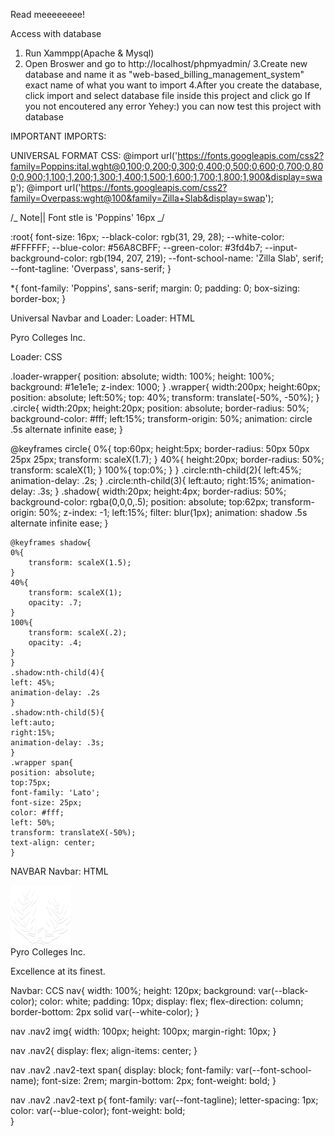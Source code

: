 Read meeeeeeee!

Access with database

1. Run Xammpp(Apache & Mysql)
2. Open Broswer and go to http://localhost/phpmyadmin/
   3.Create new database and name it as "web-based_billing_management_system" exact name of what you want to import
   4.After you create the database, click import and select database file inside this project and click go
   If you not encoutered any error Yehey:) you can now test this project with database

IMPORTANT IMPORTS:

<!-- Loader -->
<script src="https://cdnjs.cloudflare.com/ajax/libs/jquery/2.1.4/jquery.min.js" integrity="sha512-AFwxAkWdvxRd9qhYYp1qbeRZj6/       iTNmJ2GFwcxsMOzwwTaRwz2a/2TX225Ebcj3whXte1WGQb38cXE5j7ZQw3g==" crossorigin="anonymous" referrerpolicy="no-referrer"></script>

<!-- FontAwsome -->
<link rel="stylesheet" href="https://pro.fontawesome.com/releases/v5.10.0/css/all.css" integrity="sha384-AYmEC3Yw5cVb3ZcuHtOA93w35dYTsvhLPVnYs9eStHfGJvOvKxVfELGroGkvsg+p" crossorigin="anonymous"/>

UNIVERSAL FORMAT CSS:
@import url('https://fonts.googleapis.com/css2?family=Poppins:ital,wght@0,100;0,200;0,300;0,400;0,500;0,600;0,700;0,800;0,900;1,100;1,200;1,300;1,400;1,500;1,600;1,700;1,800;1,900&display=swap');
@import url('https://fonts.googleapis.com/css2?family=Overpass:wght@100&family=Zilla+Slab&display=swap');

/_ Note|| Font stle is 'Poppins' 16px _/

:root{
font-size: 16px;
--black-color: rgb(31, 29, 28);
--white-color: #FFFFFF;
--blue-color: #56A8CBFF;
--green-color: #3fd4b7;
--input-background-color: rgb(194, 207, 219);
--font-school-name: 'Zilla Slab', serif;
--font-tagline: 'Overpass', sans-serif;
}

*{
font-family: 'Poppins', sans-serif;
margin: 0;
padding: 0;
box-sizing: border-box;
}

Universal Navbar and Loader:
Loader: HTML

<!-- LOADER! -->
<div class="loader-wrapper" id="loader-wrapperID">
<div class="wrapper">
<div class="circle"></div>
<div class="circle"></div>
<div class="circle"></div>
<div class="shadow"></div>
<div class="shadow"></div>
<div class="shadow"></div>
<span>Pyro Colleges Inc.</span>
</div>
</div>
<!-- LOADER -->

Loader: CSS

.loader-wrapper{
position: absolute;
width: 100%;
height: 100%;
background: #1e1e1e;
z-index: 1000;
}
.wrapper{
width:200px;
height:60px;
position: absolute;
left:50%;
top: 40%;
transform: translate(-50%, -50%);
}
.circle{
width:20px;
height:20px;
position: absolute;
border-radius: 50%;
background-color: #fff;
left:15%;
transform-origin: 50%;
animation: circle .5s alternate infinite ease;
}

@keyframes circle{
0%{
top:60px;
height:5px;
border-radius: 50px 50px 25px 25px;
transform: scaleX(1.7);
}
40%{
height:20px;
border-radius: 50%;
transform: scaleX(1);
}
100%{
top:0%;
}
}
.circle:nth-child(2){
left:45%;
animation-delay: .2s;
}
.circle:nth-child(3){
left:auto;
right:15%;
animation-delay: .3s;
}
.shadow{
width:20px;
height:4px;
border-radius: 50%;
background-color: rgba(0,0,0,.5);
position: absolute;
top:62px;
transform-origin: 50%;
z-index: -1;
left:15%;
filter: blur(1px);
animation: shadow .5s alternate infinite ease;
}

    @keyframes shadow{
    0%{
        transform: scaleX(1.5);
    }
    40%{
        transform: scaleX(1);
        opacity: .7;
    }
    100%{
        transform: scaleX(.2);
        opacity: .4;
    }
    }
    .shadow:nth-child(4){
    left: 45%;
    animation-delay: .2s
    }
    .shadow:nth-child(5){
    left:auto;
    right:15%;
    animation-delay: .3s;
    }
    .wrapper span{
    position: absolute;
    top:75px;
    font-family: 'Lato';
    font-size: 25px;
    color: #fff;
    left: 50%;
    transform: translateX(-50%);
    text-align: center;
    }

NAVBAR
Navbar: HTML

 <nav>
        <div class="nav2">
        <img src="/images/logo.png" alt="">
            <div class="nav2-text">
                <span>Pyro Colleges Inc.</span>
                <p>Excellence at its finest.</p>
            </div>
        </div>        
</nav>

Navbar: CCS
nav{
width: 100%;
height: 120px;
background: var(--black-color);
color: white;
padding: 10px;
display: flex;
flex-direction: column;
border-bottom: 2px solid var(--white-color);
}

nav .nav2 img{
width: 100px;
height: 100px;
margin-right: 10px;
}

nav .nav2{
display: flex;
align-items: center;
}

nav .nav2 .nav2-text span{
display: block;
font-family: var(--font-school-name);
font-size: 2rem;
margin-bottom: 2px;
font-weight: bold;
}

nav .nav2 .nav2-text p{
font-family: var(--font-tagline);
letter-spacing: 1px;
color: var(--blue-color);
font-weight: bold;  
}
